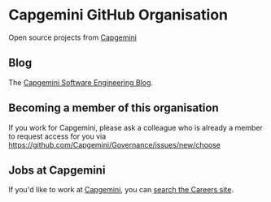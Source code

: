 # Capgemini GitHub Organisation

Open source projects from [Capgemini](https://www.capgemini.com/)

## Blog

The [Capgemini Software Engineering Blog](https://capgemini.github.io/).


## Becoming a member of this organisation

If you work for Capgemini, please ask a colleague who is already a member to request access for you via https://github.com/Capgemini/Governance/issues/new/choose

## Jobs at Capgemini

If you'd like to work at [Capgemini](https://www.capgemini.com/), you can [search the Careers site](https://www.capgemini.com/gb-en/careers/).

<!--

**Here are some ideas to get you started:**

🙋‍♀️ A short introduction - what is your organization all about?
🌈 Contribution guidelines - how can the community get involved?
👩‍💻 Useful resources - where can the community find your docs? Is there anything else the community should know?
🍿 Fun facts - what does your team eat for breakfast?
🧙 Remember, you can do mighty things with the power of [Markdown](https://docs.github.com/github/writing-on-github/getting-started-with-writing-and-formatting-on-github/basic-writing-and-formatting-syntax)
-->
